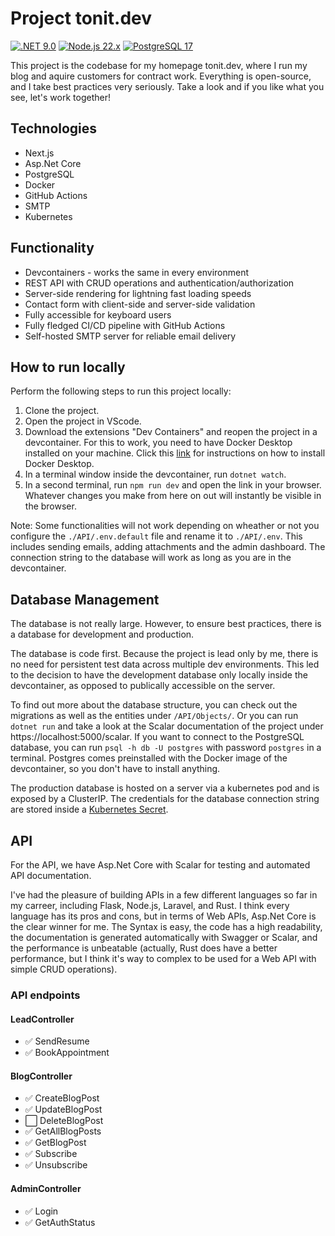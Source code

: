 # Project tonit.dev

[![.NET 9.0](https://img.shields.io/badge/.NET-9.0-512BD4?logo=dotnet&logoColor=white)](https://dotnet.microsoft.com/)
[![Node.js 22.x](https://img.shields.io/badge/Node.js-22.x-339933?logo=node.js&logoColor=white)](https://nodejs.org/)
[![PostgreSQL 17](https://img.shields.io/badge/PostgreSQL-17-4169E1?logo=postgresql&logoColor=white)](https://www.postgresql.org/)

This project is the codebase for my homepage tonit.dev, where I run my blog and aquire customers for contract work. Everything is open-source, and I take best practices very seriously. Take a look and if you like what you see, let's work together!

## Technologies

- Next.js
- Asp.Net Core
- PostgreSQL
- Docker
- GitHub Actions
- SMTP
- Kubernetes

## Functionality

- Devcontainers - works the same in every environment
- REST API with CRUD operations and authentication/authorization
- Server-side rendering for lightning fast loading speeds
- Contact form with client-side and server-side validation
- Fully accessible for keyboard users
- Fully fledged CI/CD pipeline with GitHub Actions
- Self-hosted SMTP server for reliable email delivery

## How to run locally

Perform the following steps to run this project locally:

1. Clone the project.
2. Open the project in VScode.
3. Download the extensions "Dev Containers" and reopen the project in a devcontainer. For this to work, you need to have Docker Desktop installed on your machine. Click this [link](https://docs.docker.com/desktop/setup/install/linux/) for instructions on how to install Docker Desktop.
4. In a terminal window inside the devcontainer, run `dotnet watch`.
5. In a second terminal, run `npm run dev` and open the link in your browser. Whatever changes you make from here on out will instantly be visible in the browser.

Note: Some functionalities will not work depending on wheather or not you configure the `./API/.env.default` file and rename it to `./API/.env`. This includes sending emails, adding attachments and the admin dashboard. The connection string to the database will work as long as you are in the devcontainer.

## Database Management

The database is not really large. However, to ensure best practices, there is a database for development and production. 

The database is code first. Because the project is lead only by me, there is no need for persistent test data across multiple dev environments. This led to the decision to have the development database only locally inside the devcontainer, as opposed to publically accessible on the server. 

To find out more about the database structure, you can check out the migrations as well as the entities under `/API/Objects/`. Or you can run `dotnet run` and take a look at the Scalar documentation of the project under https://localhost:5000/scalar. If you want to connect to the PostgreSQL database, you can run `psql -h db -U postgres` with password `postgres` in a terminal. Postgres comes preinstalled with the Docker image of the devcontainer, so you don't have to install anything.

The production database is hosted on a server via a kubernetes pod and is exposed by a ClusterIP. The credentials for the database connection string are stored inside a [Kubernetes Secret](https://kubernetes.io/docs/concepts/configuration/secret/).

## API 

For the API, we have Asp.Net Core with Scalar for testing and automated API documentation. 

I've had the pleasure of building APIs in a few different languages so far in my carreer, including Flask, Node.js, Laravel, and Rust. I think every language has its pros and cons, but in terms of Web APIs, Asp.Net Core is the clear winner for me. The Syntax is easy, the code has a high readability, the documentation is generated automatically with Swagger or Scalar, and the performance is unbeatable (actually, Rust does have a better performance, but I think it's way to complex to be used for a Web API with simple CRUD operations).

### API endpoints

#### LeadController

- ✅ SendResume
- ✅ BookAppointment

#### BlogController

- ✅ CreateBlogPost
- ✅ UpdateBlogPost
- ⬜ DeleteBlogPost
- ✅ GetAllBlogPosts
- ✅ GetBlogPost
- ✅ Subscribe
- ✅ Unsubscribe

#### AdminController

- ✅ Login
- ✅ GetAuthStatus
